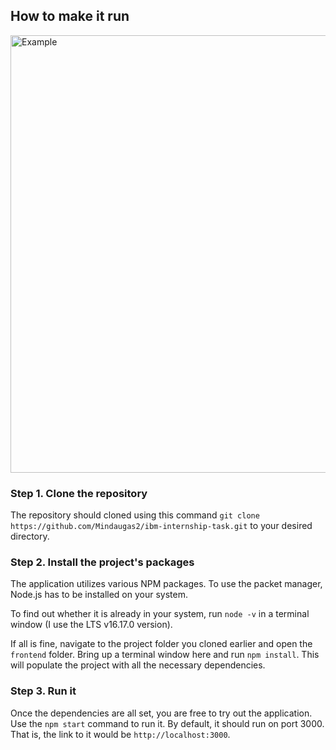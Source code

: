 ## How to make it run
<img src="https://i.imgur.com/mpwPCYf.png" alt="Example" width="700">

### Step 1. Clone the repository
The repository should cloned using this command `git clone https://github.com/Mindaugas2/ibm-internship-task.git` to your desired directory.

### Step 2. Install the project's packages
The application utilizes various NPM packages. To use the packet manager, Node.js has to be installed on your system.

To find out whether it is already in your system, run `node -v` in a terminal window (I use the LTS v16.17.0 version).

If all is fine, navigate to the project folder you cloned earlier and open the `frontend` folder. Bring up a terminal window here and run `npm install`. This will populate the project with all the necessary dependencies.

### Step 3. Run it
Once the dependencies are all set, you are free to try out the application. Use the `npm start` command to run it. By default, it should run on port 3000. That is, the link to it would be `http://localhost:3000`.
